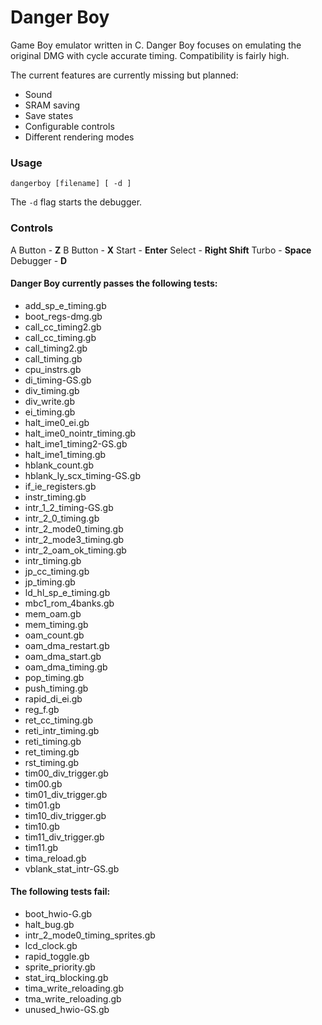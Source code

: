 # Danger Boy

Game Boy emulator written in C. Danger Boy focuses on emulating the original DMG with cycle accurate timing. Compatibility is fairly high.

The current features are currently missing but planned:

 - Sound
 - SRAM saving
 - Save states
 - Configurable controls
 - Different rendering modes


### Usage

```
dangerboy [filename] [ -d ]
```

The `-d` flag starts the debugger.


### Controls

  A Button  -  **Z**
  B Button  -  **X**
  Start     -  **Enter**
  Select    -  **Right Shift**
  Turbo     -  **Space**
  Debugger  -  **D**


#### Danger Boy currently passes the following tests:

 - add_sp_e_timing.gb
 - boot_regs-dmg.gb
 - call_cc_timing2.gb
 - call_cc_timing.gb
 - call_timing2.gb
 - call_timing.gb
 - cpu_instrs.gb
 - di_timing-GS.gb
 - div_timing.gb
 - div_write.gb
 - ei_timing.gb
 - halt_ime0_ei.gb
 - halt_ime0_nointr_timing.gb
 - halt_ime1_timing2-GS.gb
 - halt_ime1_timing.gb
 - hblank_count.gb
 - hblank_ly_scx_timing-GS.gb
 - if_ie_registers.gb
 - instr_timing.gb
 - intr_1_2_timing-GS.gb
 - intr_2_0_timing.gb
 - intr_2_mode0_timing.gb
 - intr_2_mode3_timing.gb
 - intr_2_oam_ok_timing.gb
 - intr_timing.gb
 - jp_cc_timing.gb
 - jp_timing.gb
 - ld_hl_sp_e_timing.gb
 - mbc1_rom_4banks.gb
 - mem_oam.gb
 - mem_timing.gb
 - oam_count.gb
 - oam_dma_restart.gb
 - oam_dma_start.gb
 - oam_dma_timing.gb
 - pop_timing.gb
 - push_timing.gb
 - rapid_di_ei.gb
 - reg_f.gb
 - ret_cc_timing.gb
 - reti_intr_timing.gb
 - reti_timing.gb
 - ret_timing.gb
 - rst_timing.gb
 - tim00_div_trigger.gb
 - tim00.gb
 - tim01_div_trigger.gb
 - tim01.gb
 - tim10_div_trigger.gb
 - tim10.gb
 - tim11_div_trigger.gb
 - tim11.gb
 - tima_reload.gb
 - vblank_stat_intr-GS.gb


#### The following tests fail:

 - boot_hwio-G.gb
 - halt_bug.gb
 - intr_2_mode0_timing_sprites.gb
 - lcd_clock.gb
 - rapid_toggle.gb
 - sprite_priority.gb
 - stat_irq_blocking.gb
 - tima_write_reloading.gb
 - tma_write_reloading.gb
 - unused_hwio-GS.gb
